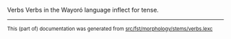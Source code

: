 Verbs
Verbs in the Wayoró language inflect for tense.

* * *

<small>This (part of) documentation was generated from [src/fst/morphology/stems/verbs.lexc](https://github.com/giellalt/lang-wyr/blob/main/src/fst/morphology/stems/verbs.lexc)</small>
